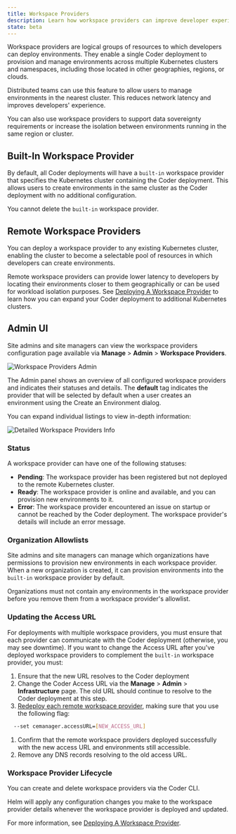 ```yaml
---
title: Workspace Providers
description: Learn how workspace providers can improve developer experience.
state: beta
---
```


Workspace providers are logical groups of resources to which developers can
deploy environments. They enable a single Coder deployment to provision and manage
environments across multiple Kubernetes clusters and namespaces, including those
located in other geographies, regions, or clouds.

Distributed teams can use this feature to allow users to manage environments in
the nearest cluster. This reduces network latency and improves
developers' experience.

You can also use workspace providers to support data sovereignty requirements or
increase the isolation between environments running in the same region or cluster.

## Built-In Workspace Provider

By default, all Coder deployments will have a `built-in` workspace provider that
specifies the Kubernetes cluster containing the Coder deployment. This allows
users to create environments in the same cluster as the Coder deployment with no
additional configuration.

You cannot delete the `built-in` workspace provider.

## Remote Workspace Providers

You can deploy a workspace provider to any existing Kubernetes cluster, enabling
the cluster to become a selectable pool of resources in which developers can
create environments.

Remote workspace providers can provide lower latency to developers by locating
their environments closer to them geographically or can be used for workload
isolation purposes. See [Deploying A Workspace
Provider](deployment.md) to learn how you can
expand your Coder deployment to additional Kubernetes clusters.

## Admin UI

Site admins and site managers can view the workspace providers configuration page
available via **Manage** > **Admin** > **Workspace Providers**.

![Workspace Providers Admin](../../assets/workspace-providers-admin.png)

The Admin panel shows an overview of all configured workspace providers and
indicates their statuses and details. The **default** tag indicates the provider
that will be selected by default when a user creates an environment using the
Create an Environment dialog.

You can expand individual listings to view in-depth information:

![Detailed Workspace Providers
Info](../../assets/workspace-providers-detail.png)

### Status

A workspace provider can have one of the following statuses:

- **Pending**: The workspace provider has been registered but not deployed to
  the remote Kubernetes cluster.
- **Ready**: The workspace provider is online and available, and you can
  provision new environments to it.
- **Error**: The workspace provider encountered an issue on startup or cannot be
  reached by the Coder deployment. The workspace provider's details will include
  an error message.

### Organization Allowlists

Site admins and site managers can manage which organizations have permissions to
provision new environments in each workspace provider. When a new organization is
created, it can provision environments into the `built-in` workspace provider by
default.

Organizations must not contain any environments in the workspace provider before
you remove them from a workspace provider's allowlist.

### Updating the Access URL

For deployments with multiple workspace providers, you must ensure that each
provider can communicate with the Coder deployment (otherwise, you may see
downtime). If you want to change the Access URL after you've deployed
workspace providers to complement the `built-in` workspace provider, you must:

1. Ensure that the new URL resolves to the Coder deployment
1. Change the Coder Access URL via the **Manage** > **Admin** >
   **Infrastructure** page. The old URL should continue to resolve to the Coder
   deployment at this step.
1. [Redeploy each remote workspace
   provider](./deployment.md#upgrading-the-workspace-provider), making sure that
   you use the following flag:

  ```bash
    --set cemanager.accessURL=[NEW_ACCESS_URL]
  ```

1. Confirm that the remote workspace providers deployed successfully with the
   new access URL and environments still accessible.
1. Remove any DNS records resolving to the old access URL.

### Workspace Provider Lifecycle

You can create and delete workspace providers via the Coder CLI.

Helm will apply any configuration changes you make to the workspace provider
details whenever the workspace provider is deployed and updated.

For more information, see [Deploying A Workspace Provider](deployment.md).
